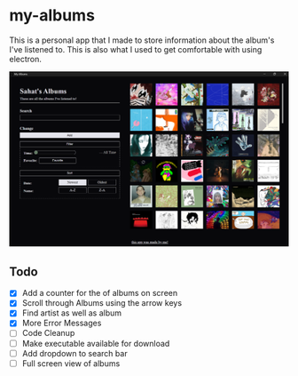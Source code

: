 # my-albums

This is a personal app that I made to store information about the album's I've listened to. This is also what I used to get comfortable with using electron.

![screenshot-of-app](./images/screenshot.png)

## Todo

- [x] Add a counter for the of albums on screen
- [x] Scroll through Albums using the arrow keys
- [x] Find artist as well as album
- [x] More Error Messages
- [ ] Code Cleanup
- [ ] Make executable available for download
- [ ] Add dropdown to search bar
- [ ] Full screen view of albums